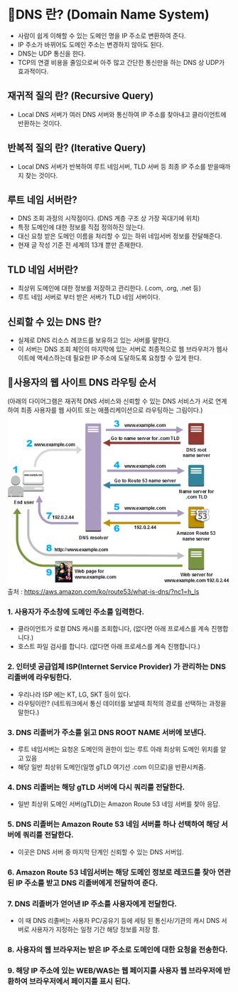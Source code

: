 # 📡DNS 란? (Domain Name System)
* 사람이 쉽게 이해할 수 있는 도메인 명을 IP 주소로 변환하여 준다.  
* IP 주소가 바뀌어도 도메인 주소는 변경하지 않아도 된다.  
* DNS는 UDP 통신을 한다.  
* TCP의 연결 비용을 줄임으로써 아주 많고 간단한 통신만을 하는 DNS 상 UDP가 효과적이다.  
  
## 재귀적 질의 란? (Recursive Query)
   + Local DNS 서버가 여러 DNS 서버와 통신하여 IP 주소를 찾아내고 클라이언트에 반환하는 것이다.  
  
## 반복적 질의 란? (Iterative Query)
   + Local DNS 서버가 반복하여 루트 네임서버, TLD 서버 등 최종 IP 주소를 받을때까지 찾는 것이다.  

## 루트 네임 서버란?  
* DNS 조회 과정의 시작점이다. (DNS 계층 구조 상 가장 꼭대기에 위치)  
* 특정 도메인에 대한 정보를 직접 정의하진 않는다.  
* 대신 요청 받은 도메인 이름을 처리할 수 있는 하위 네임서버 정보를 전달해준다.  
* 현재 글 작성 기준 전 세계의 13개 뿐만 존재한다.  
  
## TLD 네임 서버란?  
* 최상위 도메인에 대한 정보를 저장하고 관리한다. (.com, .org, .net 등)  
* 루트 네임 서버로 부터 받은 서버가 TLD 네임 서버이다.
  
## 신뢰할 수 있는 DNS 란?  
  + 실제로 DNS 리소스 레코드를 보유하고 있는 서버를 말한다.  
  + 이 서버는 DNS 조회 체인의 마지막에 있는 서버로 최종적으로 웹 브라우저가 웹사이트에 액세스하는데 필요한 IP 주소에 도달하도록 요청할 수 있게 한다.  
  
  
## 🍒사용자의 웹 사이트 DNS 라우팅 순서
(아래의 다이어그램은 재귀적 DNS 서비스와 신뢰할 수 있는 DNS 서비스가 서로 연계하여 최종 사용자를 웹 사이트 또는 애플리케이션으로 라우팅하는 그림이다.)  
![img.png](img.png)  
출처 : https://aws.amazon.com/ko/route53/what-is-dns/?nc1=h_ls  
  
### 1. 사용자가 주소창에 도메인 주소를 입력한다.
* 클라이언트가 로컬 DNS 캐시를 조회합니다, (없다면 아래 프로세스를 계속 진행합니다.)
* 호스트 파일 검사를 합니다. (없다면 아래 프로세스를 계속 진행합니다.)  
  
### 2. 인터넷 공급업체 ISP(Internet Service Provider) 가 관리하는 DNS 리졸버에 라우팅한다.  
   + 우리나라 ISP 에는 KT, LG, SKT 등이 있다.
   + 라우팅이란? (네트워크에서 통신 데이터를 보낼때 최적의 경로를 선택하는 과정을 말한다.)
  
### 3. DNS 리졸버가 주소를 읽고 DNS ROOT NAME 서버에 보낸다.
   + 루트 네임서버는 요청온 도메인의 권한이 있는 루트 아래 최상위 도메인 위치를 알고 있음
   + 해당 일반 최상위 도메인(일명 gTLD 여기선 .com 이므로)을 반환시켜줌.
  
### 4. DNS 리졸버는 해당 gTLD 서버에 다시 쿼리를 전달한다.
   + 일반 최상위 도메인 서버(gTLD)는 Amazon Route 53 네임 서버를 찾아 응답.    
  
### 5. DNS 리졸버는 Amazon Route 53 네임 서버를 하나 선택하여 해당 서버에 쿼리를 전달한다.
+ 이곳은 DNS 서버 중 마지막 단계인 신뢰할 수 있는 DNS 서버임.  

### 6. Amazon Route 53 네임서버는 해당 도메인 정보로 레코드를 찾아 연관된 IP 주소를 받고 DNS 리졸버에게 전달하여 준다.
  
### 7. DNS 리졸버가 얻어낸 IP 주소를 사용자에게 전달한다.
   + 이 때 DNS 리졸버는 사용자 PC/공유기 등에 세팅 된 통신사/기관의 캐시 DNS 서버로 사용자가 지정하는 일정 기간 해당 정보를 저장 함.  
  
### 8. 사용자의 웹 브라우저는 받은 IP 주소로 도메인에 대한 요청을 전송한다.  
  
### 9. 해당 IP 주소에 있는 WEB/WAS는 웹 페이지를 사용자 웹 브라우저에 반환하여 브라우저에서 페이지를 표시 된다.